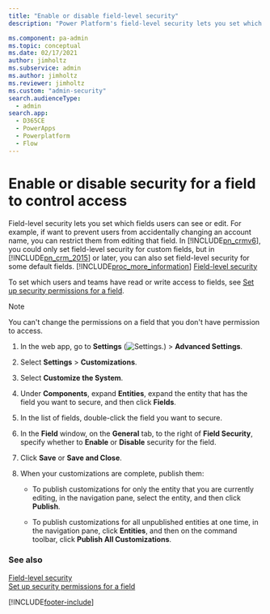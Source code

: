 ```yaml
---
title: "Enable or disable field-level security"
description: "Power Platform's field-level security lets you set which fields users can see or edit. Follow these steps to enable or disable security for a field."

ms.component: pa-admin
ms.topic: conceptual
ms.date: 02/17/2021
author: jimholtz
ms.subservice: admin
ms.author: jimholtz
ms.reviewer: jimholtz
ms.custom: "admin-security"
search.audienceType: 
  - admin
search.app:
  - D365CE
  - PowerApps
  - Powerplatform
  - Flow
---
```

# Enable or disable security for a field to control access

<!-- legacy procedure -->

Field-level security lets you set which fields users can see or edit. For example, if want to prevent users from accidentally changing an account name, you can restrict them from editing that field. In [!INCLUDE[pn_crmv6](../includes/pn-crmv6.md)], you could only set field-level security for custom fields, but in [!INCLUDE[pn_crm_2015](../includes/pn-crm-2015.md)] or later, you can also set field-level security for some default fields. [!INCLUDE[proc_more_information](../includes/proc-more-information.md)] [Field-level security](field-level-security.md)  
  
 To set which users and teams have read or write access to fields, see [Set up security permissions for a field](../admin/set-up-security-permissions-field.md).  
  
> [!NOTE]
>  You can't change the permissions on a field that you don't have permission to access.  

1. In the web app, go to **Settings** (![Settings.](media/settings-gear-icon.png "Settings")) > **Advanced Settings**.

2. Select **Settings** > **Customizations**.

3. Select **Customize the System**.  
  
4. Under **Components**, expand **Entities**, expand the entity that has the field you want to secure, and then click **Fields**.  
  
5. In the list of fields, double-click the field you want to secure.  
  
6. In the **Field** window, on the **General** tab, to the right of **Field Security**, specify whether to **Enable** or **Disable** security for the field.  
  
7. Click **Save** or **Save and Close**.  
  
8. When your customizations are complete, publish them:  
  
   - To publish customizations for only the entity that you are currently editing, in the navigation pane, select the entity, and then click **Publish**.  
  
   - To publish customizations for all unpublished entities at one time, in the navigation pane, click **Entities**, and then on the command toolbar, click **Publish All Customizations**.  
  
### See also  
 [Field-level security](field-level-security.md)   
 [Set up security permissions for a field](../admin/set-up-security-permissions-field.md)


[!INCLUDE[footer-include](../includes/footer-banner.md)]
